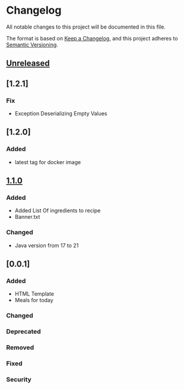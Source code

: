 # Changelog

All notable changes to this project will be documented in this file.

The format is based on [Keep a Changelog](https://keepachangelog.com/en/1.1.0/),
and this project adheres to [Semantic Versioning](https://semver.org/spec/v2.0.0.html).

## [Unreleased]

## [1.2.1]
### Fix
- Exception Deserializing Empty Values

## [1.2.0]
### Added
- latest tag for docker image

## [1.1.0]
### Added
- Added List Of ingredients to recipe
- Banner.txt
### Changed
- Java version from 17 to 21

## [0.0.1]

### Added
- HTML Template
- Meals for today
### Changed
### Deprecated
### Removed
### Fixed
### Security

[unreleased]: https://github.com/schmitzCatz/tandoor-dashboard/compare/v0.0.1...HEAD
[1.1.0]: https://github.com/schmitzCatz/tandoor-dashboard/compare/v1.1.0...v0.0.1